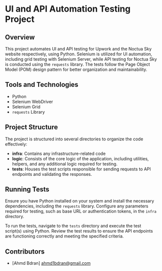 # UI and API Automation Testing Project

## Overview

This project automates UI and API testing for Upwork and the Noctua Sky website respectively, using Python. Selenium is utilized for UI automation, including grid testing with Selenium Server, while API testing for Noctua Sky is conducted using the `requests` library. The tests follow the Page Object Model (POM) design pattern for better organization and maintainability.

## Tools and Technologies

- Python
- Selenium WebDriver
- Selenium Grid
- `requests` Library

## Project Structure

The project is structured into several directories to organize the code effectively:

- **infra**: Contains any infrastructure-related code
- **logic**: Consists of the core logic of the application, including utilities, helpers, and any additional logic required for testing.
- **tests**: Houses the test scripts responsible for sending requests to API endpoints and validating the responses.



## Running Tests

Ensure you have Python installed on your system and install the necessary dependencies, including the `requests` library. Configure any parameters required for testing, such as base URL or authentication tokens, in the `infra` directory.

To run the tests, navigate to the `tests` directory and execute the test script(s) using Python. Review the test results to ensure the API endpoints are functioning correctly and meeting the specified criteria.


## Contributors

- [Ahmd Bdran] <ahmd1bdran@gmail.com>
